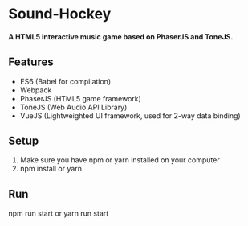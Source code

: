 # Sound-Hockey
#### A HTML5 interactive music game based on PhaserJS and ToneJS.

## Features
- ES6 (Babel for compilation)
- Webpack
- PhaserJS (HTML5 game framework)
- ToneJS (Web Audio API Library)
- VueJS (Lightweighted UI framework, used for 2-way data binding)

## Setup
1. Make sure you have npm or yarn installed on your computer
2. npm install or yarn

## Run
npm run start or yarn run start
